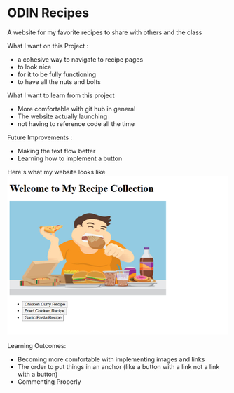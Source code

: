 # ODIN Recipes
A website for my favorite recipes to share with others and the class

What I want on this Project : 
- a cohesive way to navigate to recipe pages 
- to look nice 
- for it to be fully functioning 
- to have all the nuts and bolts 

What I want to learn from this project 
- More comfortable with git hub in general 
- The website actually launching 
- not having to reference code all the time 

Future Improvements : 
- Making the text flow better 
- Learning how to implement a button

Here's what my website looks like
<img src= "media/screenshot.png">

Learning Outcomes:
- Becoming more comfortable with implementing images and links 
- The order to put things in an anchor (like a button with a link not a link with a button) 
- Commenting Properly 

<a href="">

